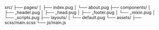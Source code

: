 src/
├── pages/
│ ├── index.pug
│ └── about.pug
├── components/
│ ├── \_header.pug
│ ├── \_head.pug
│ ├── \_footer.pug
│ └── \_mixin.pug
│ └── \_scripts.pug
├── layouts/
│ └── default.pug
└── assets/
├── scss/main.scss
└── js/main.js
